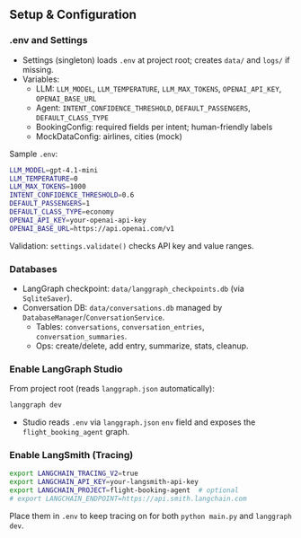 ## Setup & Configuration

### .env and Settings
- Settings (singleton) loads `.env` at project root; creates `data/` and `logs/` if missing.
- Variables:
  - LLM: `LLM_MODEL`, `LLM_TEMPERATURE`, `LLM_MAX_TOKENS`, `OPENAI_API_KEY`, `OPENAI_BASE_URL`
  - Agent: `INTENT_CONFIDENCE_THRESHOLD`, `DEFAULT_PASSENGERS`, `DEFAULT_CLASS_TYPE`
  - BookingConfig: required fields per intent; human-friendly labels
  - MockDataConfig: airlines, cities (mock)

Sample `.env`:
```bash
LLM_MODEL=gpt-4.1-mini
LLM_TEMPERATURE=0
LLM_MAX_TOKENS=1000
INTENT_CONFIDENCE_THRESHOLD=0.6
DEFAULT_PASSENGERS=1
DEFAULT_CLASS_TYPE=economy
OPENAI_API_KEY=your-openai-api-key
OPENAI_BASE_URL=https://api.openai.com/v1
```

Validation: `settings.validate()` checks API key and value ranges.

### Databases
- LangGraph checkpoint: `data/langgraph_checkpoints.db` (via `SqliteSaver`).
- Conversation DB: `data/conversations.db` managed by `DatabaseManager`/`ConversationService`.
  - Tables: `conversations`, `conversation_entries`, `conversation_summaries`.
  - Ops: create/delete, add entry, summarize, stats, cleanup.

### Enable LangGraph Studio
From project root (reads `langgraph.json` automatically):
```bash
langgraph dev
```
- Studio reads `.env` via `langgraph.json` `env` field and exposes the `flight_booking_agent` graph.

### Enable LangSmith (Tracing)
```bash
export LANGCHAIN_TRACING_V2=true
export LANGCHAIN_API_KEY=your-langsmith-api-key
export LANGCHAIN_PROJECT=flight-booking-agent  # optional
# export LANGCHAIN_ENDPOINT=https://api.smith.langchain.com
```
Place them in `.env` to keep tracing on for both `python main.py` and `langgraph dev`.

